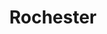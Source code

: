 ---
title: Rochester
crosslinks:
- autotldr
- politics
- URochester
- EarthPorn
- Buffalo
- Concerts
- livven
- Roadcam
- IAmA
- AskReddit
- FemBoys
- namethatcar
- TwoXChromosomes
- legaladvice
- Austin
- TrueReddit
- Shitstatistssay
- roadcam
- discgolf
- The_Donald
---